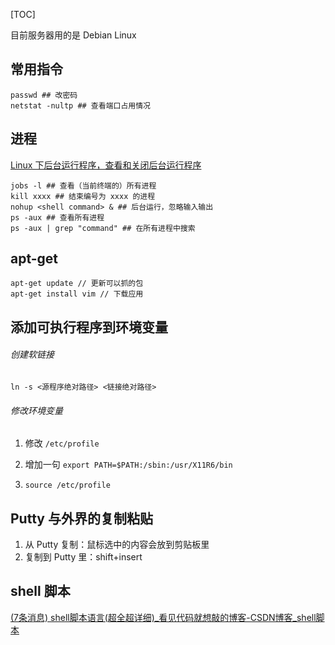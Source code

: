 [TOC]

目前服务器用的是 Debian Linux

## 常用指令

```shell
passwd ## 改密码
netstat -nultp ## 查看端口占用情况
```

## 进程

[Linux 下后台运行程序，查看和关闭后台运行程序](https://blog.csdn.net/u013846293/article/details/74003051)

```shell
jobs -l ## 查看（当前终端的）所有进程
kill xxxx ## 结束编号为 xxxx 的进程
nohup <shell command> & ## 后台运行，忽略输入输出
ps -aux ## 查看所有进程
ps -aux | grep "command" ## 在所有进程中搜索
```

## apt-get

```shell
apt-get update // 更新可以抓的包
apt-get install vim // 下载应用
```

## 添加可执行程序到环境变量

###### 创建软链接

`ln -s <源程序绝对路径> <链接绝对路径>`

###### 修改环境变量

1. 修改 `/etc/profile`

2. 增加一句 `export PATH=$PATH:/sbin:/usr/X11R6/bin`

3. `source /etc/profile`

## Putty 与外界的复制粘贴

1. 从 Putty 复制：鼠标选中的内容会放到剪贴板里
2. 复制到 Putty 里：shift+insert

## shell 脚本

[(7条消息) shell脚本语言(超全超详细)_看见代码就想敲的博客-CSDN博客_shell脚本](https://blog.csdn.net/weixin_43288201/article/details/105643692)